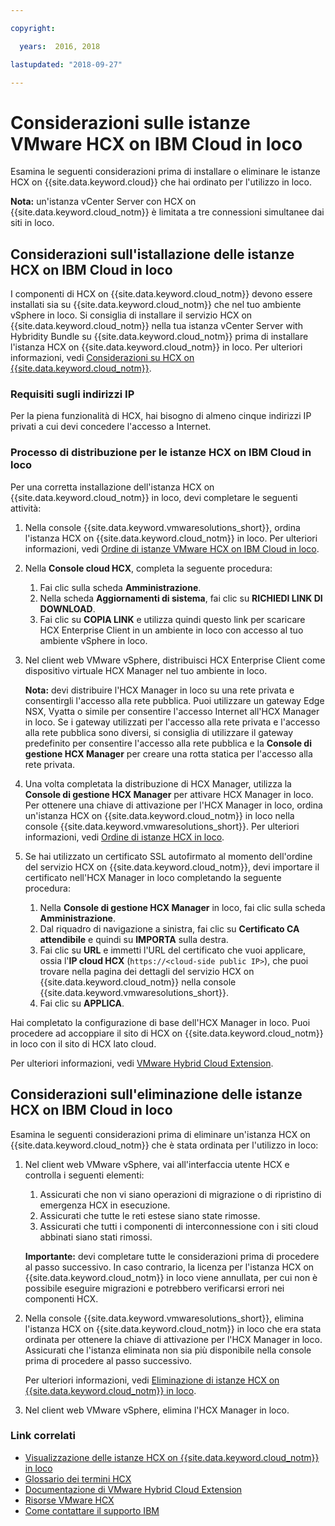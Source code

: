 ```yaml
---

copyright:

  years:  2016, 2018

lastupdated: "2018-09-27"

---
```


# Considerazioni sulle istanze VMware HCX on IBM Cloud in loco

Esamina le seguenti considerazioni prima di installare o eliminare le istanze HCX on {{site.data.keyword.cloud}} che hai ordinato per l'utilizzo in loco.

**Nota:** un'istanza vCenter Server con HCX on {{site.data.keyword.cloud_notm}} è limitata a tre connessioni simultanee dai siti in loco.

## Considerazioni sull'istallazione delle istanze HCX on IBM Cloud in loco

I componenti di HCX on {{site.data.keyword.cloud_notm}} devono essere installati sia su {{site.data.keyword.cloud_notm}} che nel tuo ambiente vSphere in loco. Si consiglia di installare il servizio HCX on {{site.data.keyword.cloud_notm}} nella tua istanza vCenter Server with Hybridity Bundle su {{site.data.keyword.cloud_notm}} prima di installare l'istanza HCX on {{site.data.keyword.cloud_notm}} in loco. Per ulteriori informazioni, vedi [Considerazioni su HCX on {{site.data.keyword.cloud_notm}}](../services/hcx_considerations.html).

### Requisiti sugli indirizzi IP

Per la piena funzionalità di HCX, hai bisogno di almeno cinque indirizzi IP privati a cui devi concedere l'accesso a Internet.

### Processo di distribuzione per le istanze HCX on IBM Cloud in loco

Per una corretta installazione dell'istanza HCX on {{site.data.keyword.cloud_notm}} in loco, devi completare le seguenti attività:
1. Nella console {{site.data.keyword.vmwaresolutions_short}}, ordina l'istanza HCX on {{site.data.keyword.cloud_notm}} in loco. Per ulteriori informazioni, vedi [Ordine di istanze VMware HCX on IBM Cloud in loco](standalone_orderingserviceinstances.html).
2. Nella **Console cloud HCX**, completa la seguente procedura:
    1. Fai clic sulla scheda **Amministrazione**.
    2. Nella scheda **Aggiornamenti di sistema**, fai clic su **RICHIEDI LINK DI DOWNLOAD**.
    3. Fai clic su **COPIA LINK** e utilizza quindi questo link per scaricare HCX Enterprise Client in un ambiente in loco con accesso al tuo ambiente vSphere in loco.
3. Nel client web VMware vSphere, distribuisci HCX Enterprise Client come dispositivo virtuale HCX Manager nel tuo ambiente in loco.

   **Nota:** devi distribuire l'HCX Manager in loco su una rete privata e consentirgli l'accesso alla rete pubblica. Puoi utilizzare un gateway Edge NSX, Vyatta o simile per consentire l'accesso Internet all'HCX Manager in loco. Se i gateway utilizzati per l'accesso alla rete privata e l'accesso alla rete pubblica sono diversi, si consiglia di utilizzare il gateway predefinito per consentire l'accesso alla rete pubblica e la **Console di gestione HCX Manager** per creare una rotta statica per l'accesso alla rete privata.
4. Una volta completata la distribuzione di HCX Manager, utilizza la **Console di gestione HCX Manager** per attivare HCX Manager in loco. Per ottenere una chiave di attivazione per l'HCX Manager in loco, ordina un'istanza HCX on {{site.data.keyword.cloud_notm}} in loco nella console {{site.data.keyword.vmwaresolutions_short}}. Per ulteriori informazioni, vedi [Ordine di istanze HCX in loco](../services/standalone_orderingserviceinstances.html).
5. Se hai utilizzato un certificato SSL autofirmato al momento dell'ordine del servizio HCX on {{site.data.keyword.cloud_notm}}, devi importare il certificato nell'HCX Manager in loco completando la seguente procedura:
    1. Nella **Console di gestione HCX Manager** in loco, fai clic sulla scheda **Amministrazione**.
    2. Dal riquadro di navigazione a sinistra, fai clic su **Certificato CA attendibile** e quindi su **IMPORTA** sulla destra.
    3. Fai clic su **URL** e immetti l'URL del certificato che vuoi applicare, ossia l'**IP cloud HCX** (``https://<cloud-side public IP>``), che puoi trovare nella pagina dei dettagli del servizio HCX on {{site.data.keyword.cloud_notm}} nella console {{site.data.keyword.vmwaresolutions_short}}.
    4. Fai clic su **APPLICA**.

Hai completato la configurazione di base dell'HCX Manager in loco. Puoi procedere ad accoppiare il sito di HCX on {{site.data.keyword.cloud_notm}} in loco con il sito di HCX lato cloud.

Per ulteriori informazioni, vedi [VMware Hybrid Cloud Extension](https://cloud.vmware.com/vmware-hcx).

## Considerazioni sull'eliminazione delle istanze HCX on IBM Cloud in loco

Esamina le seguenti considerazioni prima di eliminare un'istanza HCX on {{site.data.keyword.cloud_notm}} che è stata ordinata per l'utilizzo in loco:
1. Nel client web VMware vSphere, vai all'interfaccia utente HCX e controlla i seguenti elementi:
    1. Assicurati che non vi siano operazioni di migrazione o di ripristino di emergenza HCX in esecuzione.
    2. Assicurati che tutte le reti estese siano state rimosse.
    3. Assicurati che tutti i componenti di interconnessione con i siti cloud abbinati siano stati rimossi.

   **Importante:** devi completare tutte le considerazioni prima di procedere al passo successivo. In caso contrario, la licenza per l'istanza HCX on {{site.data.keyword.cloud_notm}} in loco viene annullata, per cui non è possibile eseguire migrazioni e potrebbero verificarsi errori nei componenti HCX.  
2. Nella console {{site.data.keyword.vmwaresolutions_short}}, elimina l'istanza HCX on {{site.data.keyword.cloud_notm}} in loco che era stata ordinata per ottenere la chiave di attivazione per l'HCX Manager in loco. Assicurati che l'istanza eliminata non sia più disponibile nella console prima di procedere al passo successivo.

   Per ulteriori informazioni, vedi [Eliminazione di istanze HCX on {{site.data.keyword.cloud_notm}} in loco](../services/standalone_deletingserviceinstances.html).
3. Nel client web VMware vSphere, elimina l'HCX Manager in loco.

### Link correlati

* [Visualizzazione delle istanze HCX on {{site.data.keyword.cloud_notm}} in loco](../services/standalone_viewingserviceinstances.html)
* [Glossario dei termini HCX](hcx_glossary.html)
* [Documentazione di VMware Hybrid Cloud Extension](https://hcx.vmware.com/#vm-documentation)
* [Risorse VMware HCX](https://hcx.vmware.com/#/docs)
* [Come contattare il supporto IBM](../vmonic/trbl_support.html)
